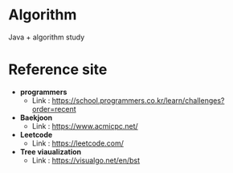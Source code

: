 # Algorithm
Java + algorithm study

# Reference site
* **programmers**
    *  Link : https://school.programmers.co.kr/learn/challenges?order=recent
* **Baekjoon**
    * Link : https://www.acmicpc.net/
* **Leetcode**
    * Link : https://leetcode.com/
* **Tree viaualization**
    * Link : https://visualgo.net/en/bst
    